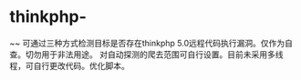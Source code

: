 # thinkphp-
~~
可通过三种方式检测目标是否存在thinkphp 5.0远程代码执行漏洞。仅作为自查。切勿用于非法用途。
对自动探测的爬去范围可自行设置。目前未采用多线程，可自行更改代码。优化脚本。
